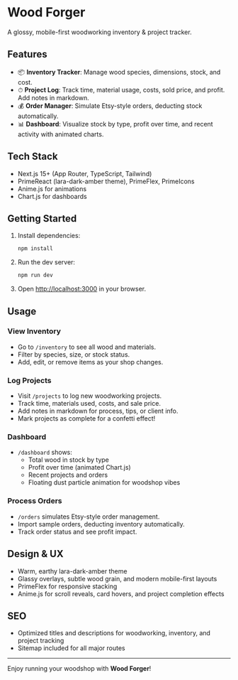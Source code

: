 # Wood Forger

A glossy, mobile-first woodworking inventory & project tracker.

## Features

- 📦 **Inventory Tracker**: Manage wood species, dimensions, stock, and cost.
- ⏱ **Project Log**: Track time, material usage, costs, sold price, and profit. Add notes in markdown.
- 💰 **Order Manager**: Simulate Etsy-style orders, deducting stock automatically.
- 📊 **Dashboard**: Visualize stock by type, profit over time, and recent activity with animated charts.

## Tech Stack

- Next.js 15+ (App Router, TypeScript, Tailwind)
- PrimeReact (lara-dark-amber theme), PrimeFlex, PrimeIcons
- Anime.js for animations
- Chart.js for dashboards

## Getting Started

1. Install dependencies:
   ```sh
   npm install
   ```
2. Run the dev server:
   ```sh
   npm run dev
   ```
3. Open [http://localhost:3000](http://localhost:3000) in your browser.

## Usage

### View Inventory

- Go to `/inventory` to see all wood and materials.
- Filter by species, size, or stock status.
- Add, edit, or remove items as your shop changes.

### Log Projects

- Visit `/projects` to log new woodworking projects.
- Track time, materials used, costs, and sale price.
- Add notes in markdown for process, tips, or client info.
- Mark projects as complete for a confetti effect!

### Dashboard

- `/dashboard` shows:
  - Total wood in stock by type
  - Profit over time (animated Chart.js)
  - Recent projects and orders
  - Floating dust particle animation for woodshop vibes

### Process Orders

- `/orders` simulates Etsy-style order management.
- Import sample orders, deducting inventory automatically.
- Track order status and see profit impact.

## Design & UX

- Warm, earthy lara-dark-amber theme
- Glassy overlays, subtle wood grain, and modern mobile-first layouts
- PrimeFlex for responsive stacking
- Anime.js for scroll reveals, card hovers, and project completion effects

## SEO

- Optimized titles and descriptions for woodworking, inventory, and project tracking
- Sitemap included for all major routes

---

Enjoy running your woodshop with **Wood Forger**!
